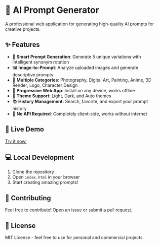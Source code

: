 # 🎨 AI Prompt Generator

A professional web application for generating high-quality AI prompts for creative projects.

## ✨ Features

- 🎯 **Smart Prompt Generation**: Generate 5 unique variations with intelligent synonym rotation
- 🖼️ **Image-to-Prompt**: Analyze uploaded images and generate descriptive prompts
- 🎨 **Multiple Categories**: Photography, Digital Art, Painting, Anime, 3D Render, Logo, Character Design
- 📱 **Progressive Web App**: Install on any device, works offline
- 🌙 **Theme Support**: Light, Dark, and Auto themes
- 📚 **History Management**: Search, favorite, and export your prompt history
- 🚀 **No API Required**: Completely client-side, works without internet

## 🚀 Live Demo

[Try it now!](https://yourusername.github.io/ai-prompt-generator)

## 💻 Local Development

1. Clone the repository
2. Open `index.html` in your browser
3. Start creating amazing prompts!

## 🤝 Contributing

Feel free to contribute! Open an issue or submit a pull request.

## 📄 License

MIT License - feel free to use for personal and commercial projects.
